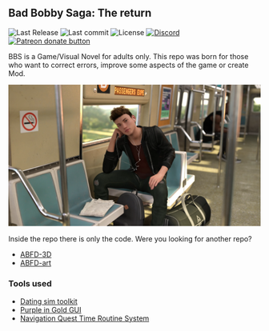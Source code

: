 ## Bad Bobby Saga: The return
![Last Release](https://img.shields.io/github/v/release/DonRP/BBS)
![Last commit](https://img.shields.io/github/last-commit/DonRP/BBS)
![License](https://img.shields.io/github/license/DonRP/BBS)
<span class="discord">
<a href="https://discord.gg/UdRJ5Yq85E" title="Discord"><img src="https://img.shields.io/discord/688162156151439536" alt="Discord" /></a>
</span>
<span class="badge-patreon">
<a href="https://www.patreon.com/TeamSaga" title="Donate to this project using Patreon"><img src="https://img.shields.io/badge/patreon-donate-yellow.svg" alt="Patreon donate button" /></a>
</span>

BBS is a Game/Visual Novel for adults only. This repo was born for those who want to correct errors, improve some aspects of the game or create Mod.

![alt text](https://github.com/DonRP/ABFD/blob/master/game/gui/main_menu.webp "Main menu")

Inside the repo there is only the code. Were you looking for another repo?
- [ABFD-3D](https://github.com/DonRP/ABFD-3D)
- [ABFD-art](https://github.com/DonRP/ABFD-art)

### Tools used
- [Dating sim toolkit](https://github.com/DonRP/DS-toolkit)
- [Purple in Gold GUI](https://github.com/DonRP/PG-GUI)
- [Navigation Quest Time Routine System](https://github.com/DonRP/NQTR-toolkit)
